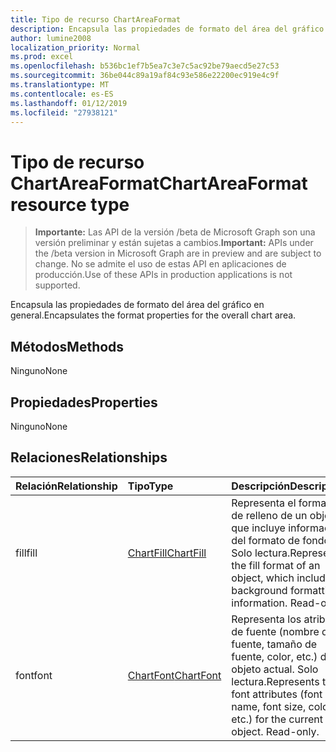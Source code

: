 ```yaml
---
title: Tipo de recurso ChartAreaFormat
description: Encapsula las propiedades de formato del área del gráfico en general.
author: lumine2008
localization_priority: Normal
ms.prod: excel
ms.openlocfilehash: b536bc1ef7b5ea7c3e7c5ac92be79aecd5e27c53
ms.sourcegitcommit: 36be044c89a19af84c93e586e22200ec919e4c9f
ms.translationtype: MT
ms.contentlocale: es-ES
ms.lasthandoff: 01/12/2019
ms.locfileid: "27938121"
---
```

# <a name="chartareaformat-resource-type"></a><span data-ttu-id="1970e-103">Tipo de recurso ChartAreaFormat</span><span class="sxs-lookup"><span data-stu-id="1970e-103">ChartAreaFormat resource type</span></span>

> <span data-ttu-id="1970e-104">**Importante:** Las API de la versión /beta de Microsoft Graph son una versión preliminar y están sujetas a cambios.</span><span class="sxs-lookup"><span data-stu-id="1970e-104">**Important:** APIs under the /beta version in Microsoft Graph are in preview and are subject to change.</span></span> <span data-ttu-id="1970e-105">No se admite el uso de estas API en aplicaciones de producción.</span><span class="sxs-lookup"><span data-stu-id="1970e-105">Use of these APIs in production applications is not supported.</span></span>

<span data-ttu-id="1970e-106">Encapsula las propiedades de formato del área del gráfico en general.</span><span class="sxs-lookup"><span data-stu-id="1970e-106">Encapsulates the format properties for the overall chart area.</span></span>


## <a name="methods"></a><span data-ttu-id="1970e-107">Métodos</span><span class="sxs-lookup"><span data-stu-id="1970e-107">Methods</span></span>
<span data-ttu-id="1970e-108">Ninguno</span><span class="sxs-lookup"><span data-stu-id="1970e-108">None</span></span>

## <a name="properties"></a><span data-ttu-id="1970e-109">Propiedades</span><span class="sxs-lookup"><span data-stu-id="1970e-109">Properties</span></span>
<span data-ttu-id="1970e-110">Ninguno</span><span class="sxs-lookup"><span data-stu-id="1970e-110">None</span></span>

## <a name="relationships"></a><span data-ttu-id="1970e-111">Relaciones</span><span class="sxs-lookup"><span data-stu-id="1970e-111">Relationships</span></span>
| <span data-ttu-id="1970e-112">Relación</span><span class="sxs-lookup"><span data-stu-id="1970e-112">Relationship</span></span> | <span data-ttu-id="1970e-113">Tipo</span><span class="sxs-lookup"><span data-stu-id="1970e-113">Type</span></span>   |<span data-ttu-id="1970e-114">Descripción</span><span class="sxs-lookup"><span data-stu-id="1970e-114">Description</span></span>|
|:---------------|:--------|:----------|
|<span data-ttu-id="1970e-115">fill</span><span class="sxs-lookup"><span data-stu-id="1970e-115">fill</span></span>|[<span data-ttu-id="1970e-116">ChartFill</span><span class="sxs-lookup"><span data-stu-id="1970e-116">ChartFill</span></span>](chartfill.md)|<span data-ttu-id="1970e-p102">Representa el formato de relleno de un objeto, que incluye información del formato de fondo. Solo lectura.</span><span class="sxs-lookup"><span data-stu-id="1970e-p102">Represents the fill format of an object, which includes background formatting information. Read-only.</span></span>|
|<span data-ttu-id="1970e-119">font</span><span class="sxs-lookup"><span data-stu-id="1970e-119">font</span></span>|[<span data-ttu-id="1970e-120">ChartFont</span><span class="sxs-lookup"><span data-stu-id="1970e-120">ChartFont</span></span>](chartfont.md)|<span data-ttu-id="1970e-p103">Representa los atributos de fuente (nombre de fuente, tamaño de fuente, color, etc.) del objeto actual. Solo lectura.</span><span class="sxs-lookup"><span data-stu-id="1970e-p103">Represents the font attributes (font name, font size, color, etc.) for the current object. Read-only.</span></span>|

<!-- uuid: 8fcb5dbc-d5aa-4681-8e31-b001d5168d79
2015-10-25 14:57:30 UTC -->
<!-- {
  "type": "#page.annotation",
  "description": "ChartAreaFormat resource",
  "keywords": "",
  "section": "documentation",
  "tocPath": ""
}-->
